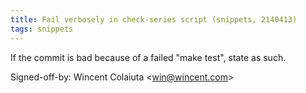 ```yaml
---
title: Fail verbosely in check-series script (snippets, 2140413)
tags: snippets
---
```


If the commit is bad because of a failed "make test", state as such.

Signed-off-by: Wincent Colaiuta &lt;win@wincent.com&gt;
